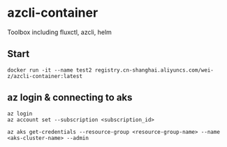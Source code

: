 # azcli-container
Toolbox including fluxctl, azcli, helm 

## Start

```
docker run -it --name test2 registry.cn-shanghai.aliyuncs.com/wei-z/azcli-container:latest
```
## az login & connecting to aks

```
az login
az account set --subscription <subscription_id>

az aks get-credentials --resource-group <resource-group-name> --name <aks-cluster-name> --admin
```

